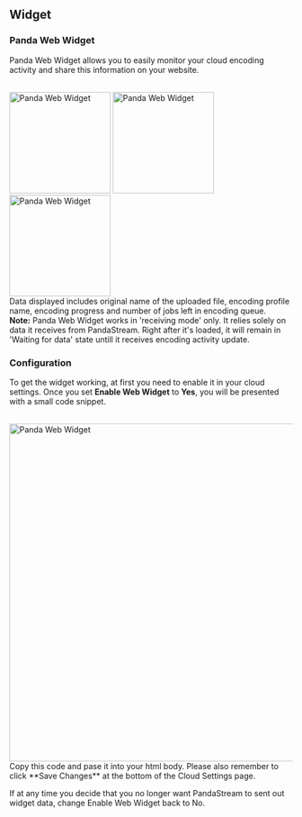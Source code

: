 ## Widget

### Panda Web Widget

Panda Web Widget allows you to easily monitor your cloud encoding activity and share this information on your website.

<br/>
<img src="/images/docs/widget_waiting_for_data.png" alt="Panda Web Widget" style="width: 180px;" />
<img src="/images/docs/widget_ongoing.png" alt="Panda Web Widget" style="width: 180px;" />
<img src="/images/docs/widget_not_encoding.png" alt="Panda Web Widget" style="width: 180px;" />

<br/>
Data displayed includes original name of the uploaded file, encoding profile name, encoding progress and number of jobs left in encoding queue.

<aside class="notice">
  <strong>Note:</strong>
  Panda Web Widget works in 'receiving mode' only. It relies solely on data it receives from PandaStream. Right after it's loaded, it will remain in 'Waiting for data' state untill it receives encoding activity update.
</aside>

### Configuration

To get the widget working, at first you need to enable it in your cloud settings. Once you set **Enable Web Widget** to **Yes**, you will be presented with a small code snippet.

<br/>

<img src="/images/docs/widget_cloud_settings.png" alt="Panda Web Widget" style="width: 600px;"/>

<br/>
Copy this code and pase it into your html body. Please also remember to click **Save Changes** at the bottom of the Cloud Settings page.

If at any time you decide that you no longer want PandaStream to sent out widget data, change Enable Web Widget back to No.
